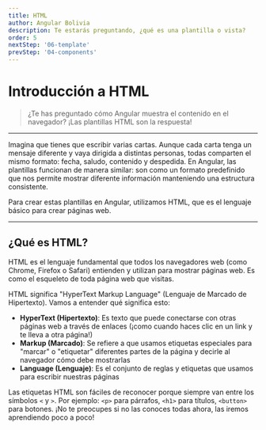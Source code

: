 ```yaml
---
title: HTML
author: Angular Bolivia
description: Te estarás preguntando, ¿qué es una plantilla o vista?
order: 5
nextStep: '06-template'
prevStep: '04-components'
---
```


# Introducción a HTML

> ¿Te has preguntado cómo Angular muestra el contenido en el navegador? ¡Las plantillas HTML son la respuesta!

---

Imagina que tienes que escribir varias cartas. Aunque cada carta tenga un mensaje diferente y vaya dirigida a distintas personas, todas comparten el mismo formato: fecha, saludo, contenido y despedida. En Angular, las plantillas funcionan de manera similar: son como un formato predefinido que nos permite mostrar diferente información manteniendo una estructura consistente.

Para crear estas plantillas en Angular, utilizamos HTML, que es el lenguaje básico para crear páginas web.

---

## ¿Qué es HTML?

HTML es el lenguaje fundamental que todos los navegadores web (como Chrome, Firefox o Safari) entienden y utilizan para mostrar páginas web. Es como el esqueleto de toda página web que visitas.

HTML significa "HyperText Markup Language" (Lenguaje de Marcado de Hipertexto). Vamos a entender qué significa esto:

- **HyperText (Hipertexto)**: Es texto que puede conectarse con otras páginas web a través de enlaces (¡como cuando haces clic en un link y te lleva a otra página!)
- **Markup (Marcado)**: Se refiere a que usamos etiquetas especiales para "marcar" o "etiquetar" diferentes partes de la página y decirle al navegador cómo debe mostrarlas
- **Language (Lenguaje)**: Es el conjunto de reglas y etiquetas que usamos para escribir nuestras páginas

Las etiquetas HTML son fáciles de reconocer porque siempre van entre los símbolos `<` y `>`. Por ejemplo: `<p>` para párrafos, `<h1>` para títulos, `<button>` para botones. ¡No te preocupes si no las conoces todas ahora, las iremos aprendiendo poco a poco!
